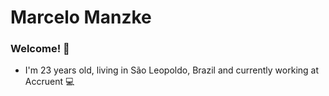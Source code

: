 # Marcelo Manzke 

### Welcome! 👋
- I'm 23 years old, living in São Leopoldo, Brazil and currently working at Accruent 💻



<!---
KoolieM/KoolieM is a ✨ special ✨ repository because its `README.md` (this file) appears on your GitHub profile.
You can click the Preview link to take a look at your changes.
--->
